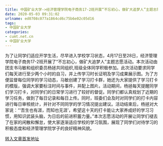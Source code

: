 ```yaml
---
title: 中国矿业大学->经济管理学院电子商务17-2班开展“不忘初心，做矿大追梦人”主题志愿活动 | cumt.net.cn
date: 2020-05-03 09:31:02
urlname: ed0708c077a1864cd6c75b6e02c05d16
tags: 
- 中国矿业大学
categories:
- cumt.net.cn
- 中国矿业大学
---
```

为了让同学们适应开学生活，尽早进入学校学习状态，4月17日至28日，经济管理学院电子商务17-2班开展了“不忘初心，做矿大追梦人”主题志愿活动。本次活动由团支书马敏和组织委员杨拯共同组织,班级全体同学积极参加。此次活动要求同学们每天进行至少两个小时的自习，并上传学习时长证明及学习成果展示图。为了方便监督每位同学的学习动态，马敏创建了学习打卡群，她还为大家提供了学习打卡的模版，强调大家要标注时间与事件，并配上图片。活动期间，杨拯每天提醒同学们学习打卡，对同学们的日常学习进行了较好的督促。同学们都认真规划了近期的学习任务，做到了每日记录和每日上传。同时，班委们会及时对同学们的打卡内容进行每日审核统计，并针对不同同学的学习情况提出建议。活动结束后，杨拯对大家说：“‘吾生也有涯，而知也无涯’，希望这十天的打卡能让大家养成好的学习习惯，用知识武装头脑，为日后的前进积蓄力量。”本次志愿活动的开展让同学们褪去了在家的闲散和懈怠，使大家逐渐适应学校的学习氛围，展现了同学们对待学习的积极态度和经济管理学院学子的良好精神风貌。



[转入文章首发地址](http://xwzx.cumt.edu.cn/9b/43/c523a564035/page.htm)